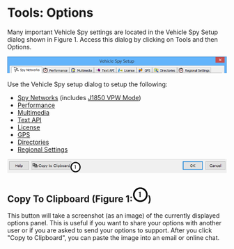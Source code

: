 # Tools: Options

Many important Vehicle Spy settings are located in the Vehicle Spy Setup dialog shown in Figure 1. Access this dialog by clicking on Tools and then Options.

![Figure 1: Open this dialog by clicking on Tools -> Options.](../../../.gitbook/assets/spyOptions.gif)

Use the Vehicle Spy setup dialog to setup the following:

* [Spy Networks](options-spy-networks-tab/) (includes [J1850 VPW Mode](options-spy-networks-tab/spy-networks-tab-j1850-vpw-mode.md))
* [Performance](options-performance-settings.md)
* [Multimedia](options-multimedia/)
* [Text API](options-text-api-options.md)
* [License](options-license-system/)
* [GPS](options-gps-setup.md)
* [Directories](options-data-directories.md)
* [Regional Settings](options-regional-settings.md)

![Figure 2:](../../../.gitbook/assets/spyOptions_bottom.png)

## Copy To Clipboard (Figure 1:![](../../../.gitbook/assets/1.png))

This button will take a screenshot (as an image) of the currently displayed options panel. This is useful if you want to share your options with another user or if you are asked to send your options to support. After you click "Copy to Clipboard", you can paste the image into an email or online chat.
